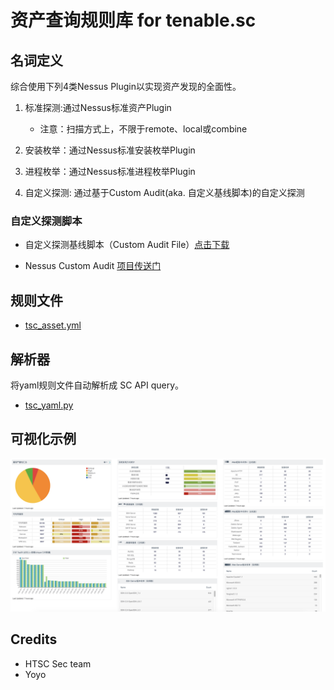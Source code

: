 # 资产查询规则库 for tenable.sc

## 名词定义

综合使用下列4类Nessus Plugin以实现资产发现的全面性。

1. 标准探测:通过Nessus标准资产Plugin
    - 注意：扫描方式上，不限于remote、local或combine

2. 安装枚举：通过Nessus标准安装枚举Plugin

3. 进程枚举：通过Nessus标准进程枚举Plugin

4. 自定义探测: 通过基于Custom Audit(aka. 自定义基线脚本)的自定义探测

### 自定义探测脚本

* 自定义探测基线脚本（Custom Audit File）[点击下载]

* Nessus Custom Audit [项目传送门]


## 规则文件

* [tsc_asset.yml](tsc_asset.yml)

## 解析器

将yaml规则文件自动解析成 SC API query。

* [tsc_yaml.py](tsc_yaml.py)

## 可视化示例

<img src="visual_sample.png" />


## Credits

* HTSC Sec team
* Yoyo

[点击下载]:https://raw.githubusercontent.com/shawntns/ns_custom_audit/master/asset_discovery.audit
[项目传送门]:https://github.com/shawntns/ns_custom_audit